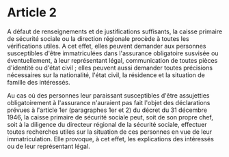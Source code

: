 # Article 2

A défaut de renseignements et de justifications suffisants, la caisse primaire de sécurité sociale ou la direction régionale procède à toutes les vérifications utiles. A cet effet, elles peuvent demander aux personnes susceptibles d'être immatriculées dans l'assurance obligatoire susvisée ou éventuellement, à leur représentant légal, communication de toutes pièces d'identité ou d'état civil ; elles peuvent aussi demander toutes précisions nécessaires sur la nationalité, l'état civil, la résidence et la situation de famille des intéressés.

Au cas où des personnes leur paraissant susceptibles d'être assujetties obligatoirement à l'assurance n'auraient pas fait l'objet des déclarations prévues à l'article 1er (paragraphes 1er et 2) du décret du 31 décembre 1946, la caisse primaire de sécurité sociale peut, soit de son propre chef, soit à la diligence du directeur régional de la sécurité sociale, effectuer toutes recherches utiles sur la situation de ces personnes en vue de leur immatriculation. Elle provoque, à cet effet, les explications des intéressés ou de leur représentant légal.
